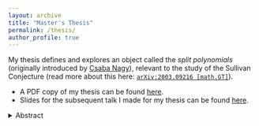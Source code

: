 ```yaml
---
layout: archive
title: "Master's Thesis"
permalink: /thesis/
author_profile: true
---
```


My thesis defines and explores an object called the *split polynomials* (originally introduced by [Csaba Nagy][nagy]),
relevant to the study of the Sullivan Conjecture (read more about this here: [`arXiv:2003.09216 [math.GT]`][crowley20]).
- A PDF copy of my thesis can be found [here][thesis].
- Slides for the subsequent talk I made for my thesis can be found [here][slides].

[crowley]: https://www.dcrowley.net/
[nagy]: https://www.maths.gla.ac.uk/~cnagy/
[crowley20]: https://doi.org/10.48550/arXiv.2003.09216
[thesis]: /files/thesis.pdf
[slides]: /files/thesis-slides.pdf

<details markdown="1">
  <summary>Abstract</summary>
  The Sullivan Conjecture posits the existence of complete intersections that,
  while distinct as complex manifolds, share the same underlying smooth structure.
  In order to study these complete intersections, we rely on an associated normal map,
  which is the data maps of the form \(\gamma \to \gamma^{\otimes d}\), where \(\gamma\) is a line bundle.
  We define the *split polynomials*, a monoid under composition formed by polynomials
  of the form \(z \mapsto z^d\) on a one-dimensional subspace of a complex vector space.
  A *split polynomials* serves as a basic model for the behaviour observed on each fibre of the normal map.
  We then explore the structure of this split polynomial space and its quotient under the unitary group action,
  which we denote as the \(\mathcal A\)-space. While not the primary objective,
  we hope that we may gather evidence supporting the veracity of the
  Sullivan Conjecture through the study of these spaces.
</details>
